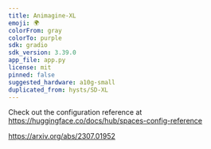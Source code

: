 ```yaml
---
title: Animagine-XL
emoji: 🌍
colorFrom: gray
colorTo: purple
sdk: gradio
sdk_version: 3.39.0
app_file: app.py
license: mit
pinned: false
suggested_hardware: a10g-small
duplicated_from: hysts/SD-XL
---
```


Check out the configuration reference at https://huggingface.co/docs/hub/spaces-config-reference

https://arxiv.org/abs/2307.01952
